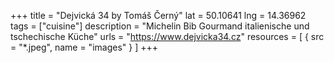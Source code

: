 +++
title = "Dejvická 34 by Tomáš Černý"
lat = 50.10641
lng = 14.36962
tags = ["cuisine"]
description = "Michelin Bib Gourmand italienische und tschechische Küche"
urls = "https://www.dejvicka34.cz"
resources = [
    { src = "*.jpeg", name = "images" }
]
+++